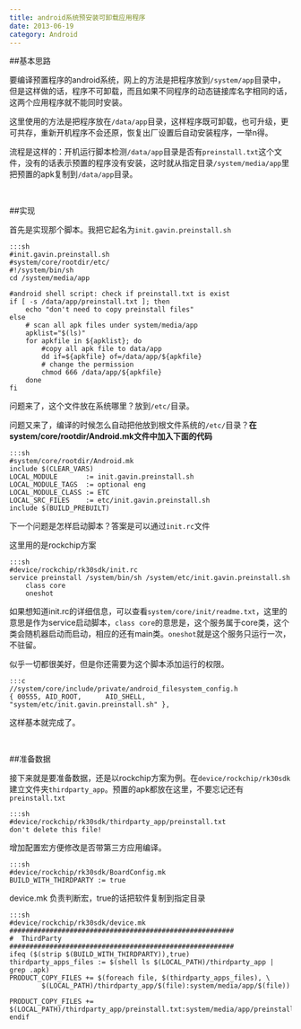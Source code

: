 ```yaml
---
title: android系统预安装可卸载应用程序
date: 2013-06-19
category: Android
---
```


##基本思路

要编译预置程序的android系统，网上的方法是把程序放到`/system/app`目录中，但是这样做的话，程序不可卸载，而且如果不同程序的动态链接库名字相同的话，这两个应用程序就不能同时安装。
<!-- excerpt -->

这里使用的方法是把程序放在`/data/app`目录，这样程序既可卸载，也可升级，更可共存，重新开机程序不会还原，恢复出厂设置后自动安装程序，一举n得。

流程是这样的：开机运行脚本检测`/data/app`目录是否有`preinstall.txt`这个文件，没有的话表示预置的程序没有安装，这时就从指定目录`/system/media/app`里把预置的apk复制到`/data/app`目录。

<br/>

##实现

首先是实现那个脚本。我把它起名为`init.gavin.preinstall.sh`

    :::sh
    #init.gavin.preinstall.sh 
    #system/core/rootdir/etc/
    #!/system/bin/sh
    cd /system/media/app

    #android shell script: check if preinstall.txt is exist
    if [ -s /data/app/preinstall.txt ]; then
        echo "don't need to copy preinstall files"
    else
        # scan all apk files under system/media/app
        apklist="$(ls)"
        for apkfile in ${apklist}; do
            #copy all apk file to data/app
            dd if=${apkfile} of=/data/app/${apkfile}
            # change the permission
            chmod 666 /data/app/${apkfile}
        done
    fi

问题来了，这个文件放在系统哪里？放到`/etc/`目录。

问题又来了，编译的时候怎么自动把他放到根文件系统的`/etc/`目录？**在system/core/rootdir/Android.mk文件中加入下面的代码**

    :::sh
    #system/core/rootdir/Android.mk
    include $(CLEAR_VARS)
    LOCAL_MODULE       := init.gavin.preinstall.sh
    LOCAL_MODULE_TAGS  := optional eng 
    LOCAL_MODULE_CLASS := ETC
    LOCAL_SRC_FILES    := etc/init.gavin.preinstall.sh
    include $(BUILD_PREBUILT)

下一个问题是怎样启动脚本？答案是可以通过`init.rc`文件

<p class="info">这里用的是rockchip方案</p>

    :::sh
    #device/rockchip/rk30sdk/init.rc
    service preinstall /system/bin/sh /system/etc/init.gavin.preinstall.sh
        class core
        oneshot

如果想知道init.rc的详细信息，可以查看`system/core/init/readme.txt`，这里的意思是作为service启动脚本，`class core`的意思是，这个服务属于core类，这个类会随机器启动而启动，相应的还有main类。`oneshot`就是这个服务只运行一次，不驻留。

似乎一切都很美好，但是你还需要为这个脚本添加运行的权限。

    :::c  
    //system/core/include/private/android_filesystem_config.h 
    { 00555, AID_ROOT,      AID_SHELL,     "system/etc/init.gavin.preinstall.sh" },

这样基本就完成了。

<br/>

##准备数据

接下来就是要准备数据，还是以rockchip方案为例。在`device/rockchip/rk30sdk`建立文件夹`thirdparty_app`。预置的apk都放在这里，不要忘记还有`preinstall.txt`

    :::sh
    #device/rockchip/rk30sdk/thirdparty_app/preinstall.txt
    don't delete this file!

增加配置宏方便修改是否带第三方应用编译。

    :::sh
    #device/rockchip/rk30sdk/BoardConfig.mk 
    BUILD_WITH_THIRDPARTY := true

device.mk 负责判断宏，true的话把软件复制到指定目录

    :::sh
    #device/rockchip/rk30sdk/device.mk 
    ########################################################
    #  ThirdParty
    ########################################################
    ifeq ($(strip $(BUILD_WITH_THIRDPARTY)),true)
    thirdparty_apps_files := $(shell ls $(LOCAL_PATH)/thirdparty_app | grep .apk)
    PRODUCT_COPY_FILES += $(foreach file, $(thirdparty_apps_files), \
            $(LOCAL_PATH)/thirdparty_app/$(file):system/media/app/$(file))

    PRODUCT_COPY_FILES += $(LOCAL_PATH)/thirdparty_app/preinstall.txt:system/media/app/preinstall.txt
    endif


